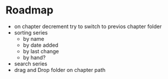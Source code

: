 # Roadmap

- on chapter decrement try to switch to previos chapter folder
- sorting series
    - by name
    - by date added
    - by last change
    - by hand?
- search series
- drag and Drop folder on chapter path
